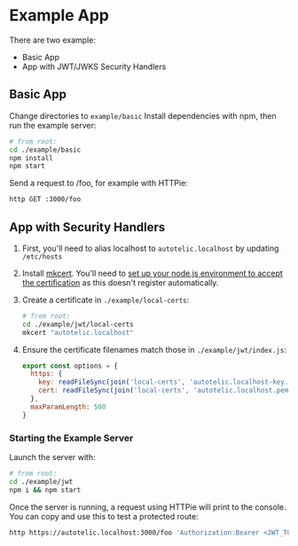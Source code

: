 # Example App

There are two example:

- Basic App
- App with JWT/JWKS Security Handlers

## Basic App

Change directories to `example/basic`
Install dependencies with npm, then run the example server:

```sh
# from root:
cd ./example/basic
npm install
npm start
```

Send a request to /foo, for example with HTTPie:

```sh
http GET :3000/foo
```

## App with Security Handlers

1. First, you'll need to alias localhost to `autotelic.localhost` by updating `/etc/hosts`
2. Install [mkcert](https://github.com/FiloSottile/mkcert). You'll need to [set up your node.js environment to accept the certification](https://github.com/FiloSottile/mkcert?tab=readme-ov-file#using-the-root-with-nodejs) as this doesn't register automatically.
3. Create a certificate in `./example/local-certs`:

    ```sh
    # from root:
    cd ./example/jwt/local-certs
    mkcert "autotelic.localhost"
    ```

4. Ensure the certificate filenames match those in `./example/jwt/index.js`:

    ```js
    export const options = {
      https: {
        key: readFileSync(join('local-certs', 'autotelic.localhost-key.pem')),
        cert: readFileSync(join('local-certs', 'autotelic.localhost.pem'))
      },
      maxParamLength: 500
    }
    ```

### Starting the Example Server

Launch the server with:

```sh
# from root:
cd ./example/jwt
npm i && npm start
```

Once the server is running, a request using HTTPie will print to the console. You can copy and use this to test a protected route:

```sh
http https://autotelic.localhost:3000/foo 'Authorization:Bearer <JWT_TOKEN>'
```

